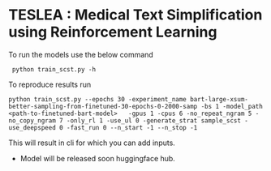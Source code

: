# TESLEA : Medical Text Simplification using Reinforcement Learning

To run the models use the below command

``` python train_scst.py -h```

To reproduce results run

```python train_scst.py --epochs 30 -experiment_name bart-large-xsum-better-sampling-from-finetuned-30-epochs-0-2000-samp -bs 1 -model_path <path-to-finetuned-bart-model>   -gpus 1 -cpus 6 -no_repeat_ngram 5 -no_copy_ngram 7 -only_rl 1 -use_ul 0 -generate_strat sample_scst -use_deepspeed 0 -fast_run 0 --n_start -1 --n_stop -1```

This will result in cli for which you can add inputs. 

* Model will be released soon huggingface hub.
